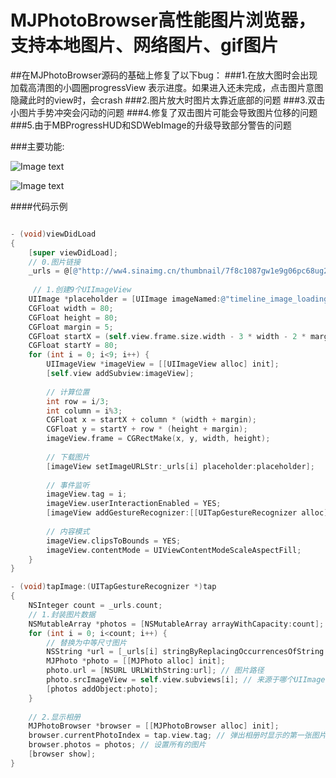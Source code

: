 # MJPhotoBrowser高性能图片浏览器，支持本地图片、网络图片、gif图片
 ##在MJPhotoBrowser源码的基础上修复了以下bug：
  ###1.在放大图时会出现加载高清图的小圆圈progressView 表示进度。如果进入还未完成，点击图片意图隐藏此时的view时，会crash
  ###2.图片放大时图片太靠近底部的问题
  ###3.双击小图片手势冲突会闪动的问题
  ###4.修复了双击图片可能会导致图片位移的问题 
  ###5.由于MBProgressHUD和SDWebImage的升级导致部分警告的问题

###主要功能:

![Image text](https://raw.githubusercontent.com/coder-zwz/MJPhotoBrowser/master/screenshots/Simulator0.png)

![Image text](https://raw.githubusercontent.com/coder-zwz/MJPhotoBrowser/master/screenshots/Simulator3.png)

####代码示例
```Objective-C

- (void)viewDidLoad
{
    [super viewDidLoad];
    // 0.图片链接
    _urls = @[@"http://ww4.sinaimg.cn/thumbnail/7f8c1087gw1e9g06pc68ug20ag05y4qq.gif", @"http://ww3.sinaimg.cn/thumbnail/8e88b0c1gw1e9lpr0nly5j20pf0gygo6.jpg", @"http://ww4.sinaimg.cn/thumbnail/8e88b0c1gw1e9lpr1d0vyj20pf0gytcj.jpg", @"http://ww3.sinaimg.cn/thumbnail/8e88b0c1gw1e9lpr1xydcj20gy0o9q6s.jpg", @"http://ww2.sinaimg.cn/thumbnail/8e88b0c1gw1e9lpr2n1jjj20gy0o9tcc.jpg", @"http://ww2.sinaimg.cn/thumbnail/8e88b0c1gw1e9lpr39ht9j20gy0o6q74.jpg", @"http://ww3.sinaimg.cn/thumbnail/8e88b0c1gw1e9lpr3xvtlj20gy0obadv.jpg", @"http://ww4.sinaimg.cn/thumbnail/8e88b0c1gw1e9lpr4nndfj20gy0o9q6i.jpg", @"http://ww3.sinaimg.cn/thumbnail/8e88b0c1gw1e9lpr57tn9j20gy0obn0f.jpg"];
    
	 // 1.创建9个UIImageView
    UIImage *placeholder = [UIImage imageNamed:@"timeline_image_loading.png"];
    CGFloat width = 80;
    CGFloat height = 80;
    CGFloat margin = 5;
    CGFloat startX = (self.view.frame.size.width - 3 * width - 2 * margin) * 0.5;
    CGFloat startY = 80;
    for (int i = 0; i<9; i++) {
        UIImageView *imageView = [[UIImageView alloc] init];
        [self.view addSubview:imageView];
        
        // 计算位置
        int row = i/3;
        int column = i%3;
        CGFloat x = startX + column * (width + margin);
        CGFloat y = startY + row * (height + margin);
        imageView.frame = CGRectMake(x, y, width, height);
        
        // 下载图片
        [imageView setImageURLStr:_urls[i] placeholder:placeholder];
        
        // 事件监听
        imageView.tag = i;
        imageView.userInteractionEnabled = YES;
        [imageView addGestureRecognizer:[[UITapGestureRecognizer alloc] initWithTarget:self action:@selector(tapImage:)]];
        
        // 内容模式
        imageView.clipsToBounds = YES;
        imageView.contentMode = UIViewContentModeScaleAspectFill;
    }
}

- (void)tapImage:(UITapGestureRecognizer *)tap
{
    NSInteger count = _urls.count;
    // 1.封装图片数据
    NSMutableArray *photos = [NSMutableArray arrayWithCapacity:count];
    for (int i = 0; i<count; i++) {
        // 替换为中等尺寸图片
        NSString *url = [_urls[i] stringByReplacingOccurrencesOfString:@"thumbnail" withString:@"bmiddle"];
        MJPhoto *photo = [[MJPhoto alloc] init];
        photo.url = [NSURL URLWithString:url]; // 图片路径
        photo.srcImageView = self.view.subviews[i]; // 来源于哪个UIImageView
        [photos addObject:photo];
    }
    
    // 2.显示相册
    MJPhotoBrowser *browser = [[MJPhotoBrowser alloc] init];
    browser.currentPhotoIndex = tap.view.tag; // 弹出相册时显示的第一张图片是？
    browser.photos = photos; // 设置所有的图片
    [browser show];
}
  
```
